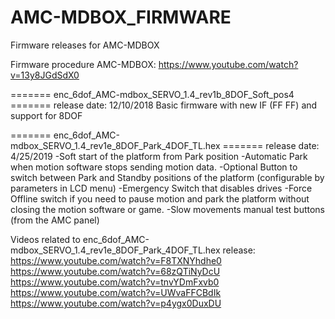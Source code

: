 # AMC-MDBOX_FIRMWARE
Firmware releases for AMC-MDBOX

Firmware procedure AMC-MDBOX:
https://www.youtube.com/watch?v=13y8JGdSdX0

======= enc_6dof_AMC-mdbox_SERVO_1.4_rev1b_8DOF_Soft_pos4 ======= 
release date: 12/10/2018
Basic firmware with new IF (FF FF) and support for 8DOF

======= enc_6dof_AMC-mdbox_SERVO_1.4_rev1e_8DOF_Park_4DOF_TL.hex ======= 
release date: 4/25/2019
-Soft start of the platform from Park position
-Automatic Park when motion software stops sending motion data.
-Optional Button to switch between Park and Standby positions of the platform (configurable by parameters in LCD menu)
-Emergency Switch that disables drives
-Force Offline switch if you need to pause motion and park the platform without closing the motion software or game.
-Slow movements manual test buttons (from the AMC panel)

Videos related to enc_6dof_AMC-mdbox_SERVO_1.4_rev1e_8DOF_Park_4DOF_TL.hex release:
https://www.youtube.com/watch?v=F8TXNYhdhe0
https://www.youtube.com/watch?v=68zQTiNyDcU
https://www.youtube.com/watch?v=tnvYDmFxvb0
https://www.youtube.com/watch?v=UWvaFFCBdIk
https://www.youtube.com/watch?v=p4ygx0DuxDU
